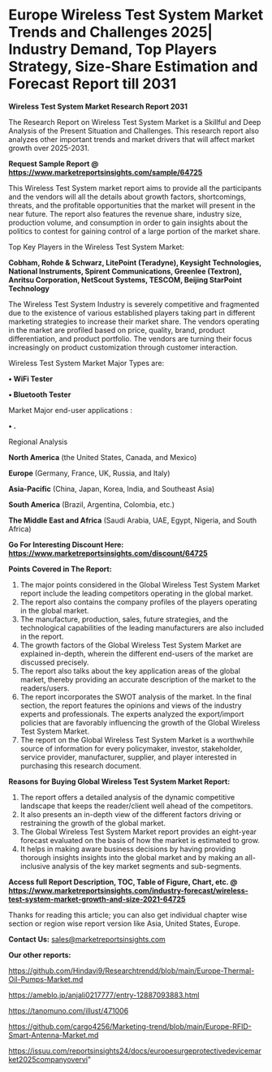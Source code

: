 # Europe Wireless Test System Market Trends and Challenges 2025| Industry Demand, Top Players Strategy, Size-Share Estimation and Forecast Report till 2031

<strong>Wireless Test System Market Research Report 2031</strong>

The Research Report on Wireless Test System Market is a Skillful and Deep Analysis of the Present Situation and Challenges. This research report also analyzes other important trends and market drivers that will affect market growth over 2025-2031.

<strong>Request Sample Report @ <a href=https://www.marketreportsinsights.com/sample/64725>https://www.marketreportsinsights.com/sample/64725</a></strong>

This Wireless Test System market report aims to provide all the participants and the vendors will all the details about growth factors, shortcomings, threats, and the profitable opportunities that the market will present in the near future. The report also features the revenue share, industry size, production volume, and consumption in order to gain insights about the politics to contest for gaining control of a large portion of the market share.

Top Key Players in the Wireless Test System Market:

<strong>Cobham, Rohde & Schwarz, LitePoint (Teradyne), Keysight Technologies, National Instruments, Spirent Communications, Greenlee (Textron), Anritsu Corporation, NetScout Systems, TESCOM, Beijing StarPoint Technology</strong>

The Wireless Test System Industry is severely competitive and fragmented due to the existence of various established players taking part in different marketing strategies to increase their market share. The vendors operating in the market are profiled based on price, quality, brand, product differentiation, and product portfolio. The vendors are turning their focus increasingly on product customization through customer interaction.

Wireless Test System Market Major Types are:

<strong>• WiFi Tester

• Bluetooth Tester</strong>

Market Major end-user applications :

<strong>• .</strong>

Regional Analysis

</u><strong><b>North America</b></strong> (the United States, Canada, and Mexico)

<strong><b>Europe </b></strong>(Germany, France, UK, Russia, and Italy)

<strong><b>Asia-Pacific</b></strong> (China, Japan, Korea, India, and Southeast Asia)

<strong><b>South America</b></strong> (Brazil, Argentina, Colombia, etc.)

<strong><b>The Middle East and Africa</b></strong> (Saudi Arabia, UAE, Egypt, Nigeria, and South Africa)

<strong>Go For Interesting Discount Here: <a href=https://www.marketreportsinsights.com/discount/64725>https://www.marketreportsinsights.com/discount/64725</a></strong>

<strong>Points Covered in The Report:</strong>
<ol>
  <li>The major points considered in the Global Wireless Test System Market report include the leading competitors operating in the global market.</li>
  <li>The report also contains the company profiles of the players operating in the global market.</li>
  <li>The manufacture, production, sales, future strategies, and the technological capabilities of the leading manufacturers are also included in the report.</li>
  <li>The growth factors of the Global Wireless Test System Market are explained in-depth, wherein the different end-users of the market are discussed precisely.</li>
  <li>The report also talks about the key application areas of the global market, thereby providing an accurate description of the market to the readers/users.</li>
  <li>The report incorporates the SWOT analysis of the market. In the final section, the report features the opinions and views of the industry experts and professionals. The experts analyzed the export/import policies that are favorably influencing the growth of the Global Wireless Test System Market.</li>
  <li>The report on the Global Wireless Test System Market is a worthwhile source of information for every policymaker, investor, stakeholder, service provider, manufacturer, supplier, and player interested in purchasing this research document.</li>
</ol>
<strong>Reasons for Buying Global Wireless Test System Market Report:</strong>

<ol>
  <li>The report offers a detailed analysis of the dynamic competitive landscape that keeps the reader/client well ahead of the competitors.</li>
  <li>It also presents an in-depth view of the different factors driving or restraining the growth of the global market.</li>
  <li>The Global Wireless Test System Market report provides an eight-year forecast evaluated on the basis of how the market is estimated to grow.</li>
  <li>It helps in making aware business decisions by having providing thorough insights insights into the global market and by making an all-inclusive analysis of the key market segments and sub-segments.</li>
</ol>
<strong>Access full Report Description, TOC, Table of Figure, Chart, etc. @ <a href=https://www.marketreportsinsights.com/industry-forecast/wireless-test-system-market-growth-and-size-2021-64725>https://www.marketreportsinsights.com/industry-forecast/wireless-test-system-market-growth-and-size-2021-64725</a></strong>


Thanks for reading this article; you can also get individual chapter wise section or region wise report version like Asia, United States, Europe.

<strong>Contact Us:</strong>
sales@marketreportsinsights.com

<strong>Our other reports:</strong>

<a href=https://github.com/Hindavi9/Researchtrendd/blob/main/Europe-Thermal-Oil-Pumps-Market.md>https://github.com/Hindavi9/Researchtrendd/blob/main/Europe-Thermal-Oil-Pumps-Market.md</a>

<a href=https://ameblo.jp/anjali0217777/entry-12887093883.html>https://ameblo.jp/anjali0217777/entry-12887093883.html</a>

<a href=https://tanomuno.com/illust/471006>https://tanomuno.com/illust/471006</a>

<a href=https://github.com/cargo4256/Marketing-trend/blob/main/Europe-RFID-Smart-Antenna-Market.md>https://github.com/cargo4256/Marketing-trend/blob/main/Europe-RFID-Smart-Antenna-Market.md</a>

<a href=https://issuu.com/reportsinsights24/docs/europesurgeprotectivedevicemarket2025companyovervi>https://issuu.com/reportsinsights24/docs/europesurgeprotectivedevicemarket2025companyovervi</a>"
